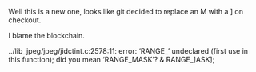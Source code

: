 Well this is a new one, looks like git decided to replace an M with a ] on checkout.

I blame the blockchain.

../lib_jpeg/jpeg/jidctint.c:2578:11: error: ‘RANGE_’ undeclared (first use in this function); did you mean ‘RANGE_MASK’?
         &amp; RANGE_]ASK];